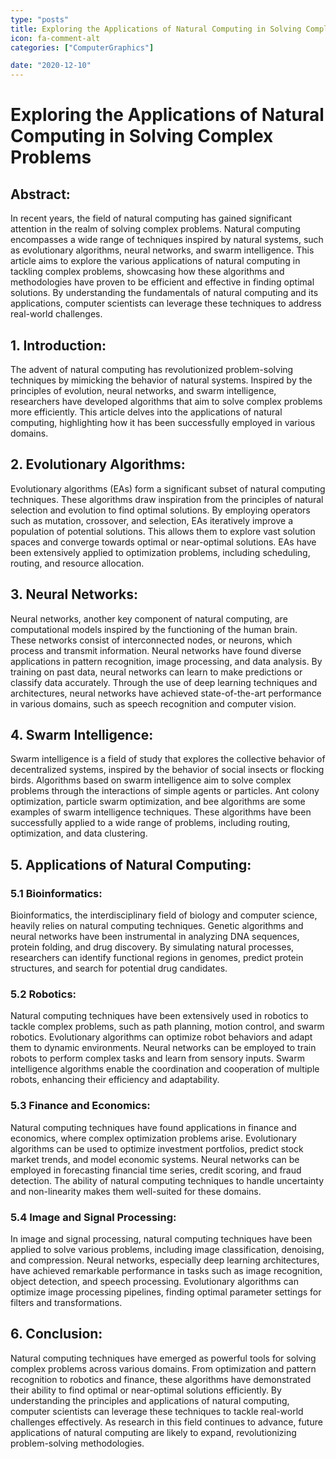 ```yaml
---
type: "posts"
title: Exploring the Applications of Natural Computing in Solving Complex Problems
icon: fa-comment-alt
categories: ["ComputerGraphics"]

date: "2020-12-10"
---
```




# Exploring the Applications of Natural Computing in Solving Complex Problems

## Abstract:
In recent years, the field of natural computing has gained significant attention in the realm of solving complex problems. Natural computing encompasses a wide range of techniques inspired by natural systems, such as evolutionary algorithms, neural networks, and swarm intelligence. This article aims to explore the various applications of natural computing in tackling complex problems, showcasing how these algorithms and methodologies have proven to be efficient and effective in finding optimal solutions. By understanding the fundamentals of natural computing and its applications, computer scientists can leverage these techniques to address real-world challenges.

## 1. Introduction:
The advent of natural computing has revolutionized problem-solving techniques by mimicking the behavior of natural systems. Inspired by the principles of evolution, neural networks, and swarm intelligence, researchers have developed algorithms that aim to solve complex problems more efficiently. This article delves into the applications of natural computing, highlighting how it has been successfully employed in various domains.

## 2. Evolutionary Algorithms:
Evolutionary algorithms (EAs) form a significant subset of natural computing techniques. These algorithms draw inspiration from the principles of natural selection and evolution to find optimal solutions. By employing operators such as mutation, crossover, and selection, EAs iteratively improve a population of potential solutions. This allows them to explore vast solution spaces and converge towards optimal or near-optimal solutions. EAs have been extensively applied to optimization problems, including scheduling, routing, and resource allocation.

## 3. Neural Networks:
Neural networks, another key component of natural computing, are computational models inspired by the functioning of the human brain. These networks consist of interconnected nodes, or neurons, which process and transmit information. Neural networks have found diverse applications in pattern recognition, image processing, and data analysis. By training on past data, neural networks can learn to make predictions or classify data accurately. Through the use of deep learning techniques and architectures, neural networks have achieved state-of-the-art performance in various domains, such as speech recognition and computer vision.

## 4. Swarm Intelligence:
Swarm intelligence is a field of study that explores the collective behavior of decentralized systems, inspired by the behavior of social insects or flocking birds. Algorithms based on swarm intelligence aim to solve complex problems through the interactions of simple agents or particles. Ant colony optimization, particle swarm optimization, and bee algorithms are some examples of swarm intelligence techniques. These algorithms have been successfully applied to a wide range of problems, including routing, optimization, and data clustering.

## 5. Applications of Natural Computing:
### 5.1 Bioinformatics:
Bioinformatics, the interdisciplinary field of biology and computer science, heavily relies on natural computing techniques. Genetic algorithms and neural networks have been instrumental in analyzing DNA sequences, protein folding, and drug discovery. By simulating natural processes, researchers can identify functional regions in genomes, predict protein structures, and search for potential drug candidates.

### 5.2 Robotics:
Natural computing techniques have been extensively used in robotics to tackle complex problems, such as path planning, motion control, and swarm robotics. Evolutionary algorithms can optimize robot behaviors and adapt them to dynamic environments. Neural networks can be employed to train robots to perform complex tasks and learn from sensory inputs. Swarm intelligence algorithms enable the coordination and cooperation of multiple robots, enhancing their efficiency and adaptability.

### 5.3 Finance and Economics:
Natural computing techniques have found applications in finance and economics, where complex optimization problems arise. Evolutionary algorithms can be used to optimize investment portfolios, predict stock market trends, and model economic systems. Neural networks can be employed in forecasting financial time series, credit scoring, and fraud detection. The ability of natural computing techniques to handle uncertainty and non-linearity makes them well-suited for these domains.

### 5.4 Image and Signal Processing:
In image and signal processing, natural computing techniques have been applied to solve various problems, including image classification, denoising, and compression. Neural networks, especially deep learning architectures, have achieved remarkable performance in tasks such as image recognition, object detection, and speech processing. Evolutionary algorithms can optimize image processing pipelines, finding optimal parameter settings for filters and transformations.

## 6. Conclusion:
Natural computing techniques have emerged as powerful tools for solving complex problems across various domains. From optimization and pattern recognition to robotics and finance, these algorithms have demonstrated their ability to find optimal or near-optimal solutions efficiently. By understanding the principles and applications of natural computing, computer scientists can leverage these techniques to tackle real-world challenges effectively. As research in this field continues to advance, future applications of natural computing are likely to expand, revolutionizing problem-solving methodologies.